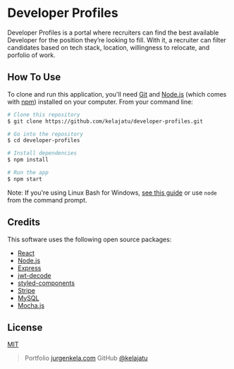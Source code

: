# Developer Profiles

Developer Profiles is a portal where recruiters can find the best available Developer for the position they’re looking to fill. With it, a recruiter can filter candidates based on tech stack, location, willingness to relocate, and porfolio of work.

## How To Use

To clone and run this application, you'll need [Git](https://git-scm.com) and [Node.js](https://nodejs.org/en/download/) (which comes with [npm](http://npmjs.com)) installed on your computer. From your command line:

```bash
# Clone this repository
$ git clone https://github.com/kelajatu/developer-profiles.git

# Go into the repository
$ cd developer-profiles

# Install dependencies
$ npm install

# Run the app
$ npm start
```

Note: If you're using Linux Bash for Windows, [see this guide](https://www.howtogeek.com/261575/how-to-run-graphical-linux-desktop-applications-from-windows-10s-bash-shell/) or use `node` from the command prompt.

## Credits

This software uses the following open source packages:

- [React](https://reactjs.org/)
- [Node.js](https://nodejs.org/)
- [Express](https://expressjs.com/)
- [jwt-decode](https://www.npmjs.com/package/jwt-decode)
- [styled-components](https://www.styled-components.com//)
- [Stripe](https://stripe.com/ca)
- [MySQL](https://www.mysql.com/)
- [Mocha.js](https://github.com/mochajs/mocha)

## License

[MIT](https://tldrlegal.com/license/mit-license)

> Portfolio [jurgenkela.com](https://www.jurgenkela.com/)
> GitHub [@kelajatu](https://github.com/amitmerchant1990)
